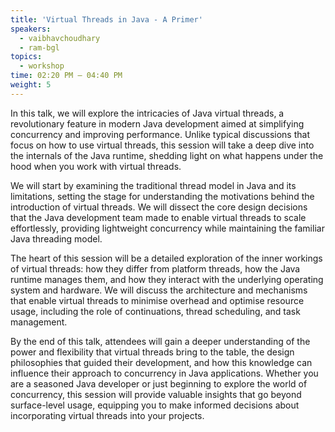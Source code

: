```yaml
---
title: 'Virtual Threads in Java - A Primer'
speakers:
  - vaibhavchoudhary
  - ram-bgl
topics:
  - workshop
time: 02:20 PM – 04:40 PM
weight: 5
---
```


In this talk, we will explore the intricacies of Java virtual threads, a revolutionary feature in modern Java development aimed at simplifying concurrency and improving performance. Unlike typical discussions that focus on how to use virtual threads, this session will take a deep dive into the internals of the Java runtime, shedding light on what happens under the hood when you work with virtual threads.

We will start by examining the traditional thread model in Java and its limitations, setting the stage for understanding the motivations behind the introduction of virtual threads. We will dissect the core design decisions that the Java development team made to enable virtual threads to scale effortlessly, providing lightweight concurrency while maintaining the familiar Java threading model.

The heart of this session will be a detailed exploration of the inner workings of virtual threads: how they differ from platform threads, how the Java runtime manages them, and how they interact with the underlying operating system and hardware. We will discuss the architecture and mechanisms that enable virtual threads to minimise overhead and optimise resource usage, including the role of continuations, thread scheduling, and task management.

By the end of this talk, attendees will gain a deeper understanding of the power and flexibility that virtual threads bring to the table, the design philosophies that guided their development, and how this knowledge can influence their approach to concurrency in Java applications. Whether you are a seasoned Java developer or just beginning to explore the world of concurrency, this session will provide valuable insights that go beyond surface-level usage, equipping you to make informed decisions about incorporating virtual threads into your projects.